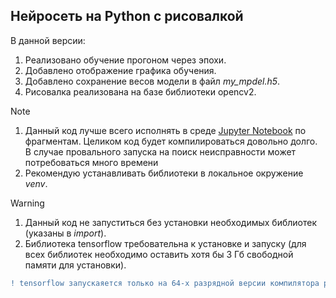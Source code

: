 ## Нейросеть на Python с рисовалкой
В данной версии: 
1. Реализовано обучение прогоном через эпохи.
2. Добавлено отображение графика обучения.
3. Добавлено сохранение весов модели в файл *my_mpdel.h5*.
4. Рисовалка реализована на базе библиотеки opencv2.


> [!NOTE]
> 1. Данный код лучше всего исполнять в среде [Jupyter Notebook](https://jupyter.org/) по фрагментам. Целиком код будет компилироваться довольно долго. В случае провального запуска на поиск неисправности может потребоваться много времени
> 2. Рекомендую устанавливать библиотеки в локальное окружение _venv_.

> [!WARNING]
> 1. Данный код не запуститься без установки необходимых библиотек (указаны в _import_).
> 2. Библиотека tensorflow требовательна к установке и запуску (для всех библиотек необходимо оставить хотя бы 3 Гб свободной памяти для установки).
>    
> ```diff
> ! tensorflow запускаяется только на 64-x разрядной версии компилятора python.
> ```

